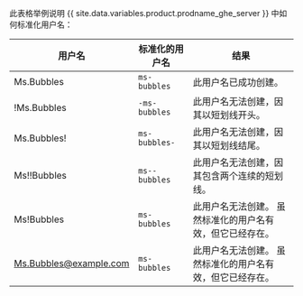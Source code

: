 此表格举例说明 {{ site.data.variables.product.prodname_ghe_server }} 中如何标准化用户名：

| 用户名                    | 标准化的用户名       | 结果                            |
| ---------------------- | ------------- | ----------------------------- |
| Ms.Bubbles             | `ms-bubbles`  | 此用户名已成功创建。                    |
| !Ms.Bubbles            | `-ms-bubbles` | 此用户名无法创建，因其以短划线开头。            |
| Ms.Bubbles!            | `ms-bubbles-` | 此用户名无法创建，因其以短划线结尾。            |
| Ms!!Bubbles            | `ms--bubbles` | 此用户名无法创建，因其包含两个连续的短划线。        |
| Ms!Bubbles             | `ms-bubbles`  | 此用户名无法创建。 虽然标准化的用户名有效，但它已经存在。 |
| Ms.Bubbles@example.com | `ms-bubbles`  | 此用户名无法创建。 虽然标准化的用户名有效，但它已经存在。 |
